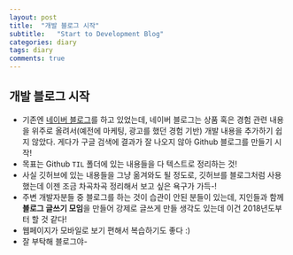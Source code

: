 ```yaml
---
layout: post
title:  "개발 블로그 시작"
subtitle:   "Start to Development Blog"
categories: diary
tags: diary
comments: true
---
```




## 개발 블로그 시작
- 기존엔  [네이버 블로그](https://blog.naver.com/zzsza)를 하고 있었는데, 네이버 블로그는 상품 혹은 경험 관련 내용을 위주로 올려서(예전에 마케팅, 광고를 했던 경험 기반) 개발 내용을 추가하기 쉽지 않았다. 게다가 구글 검색에 결과가 잘 나오지 않아 Github 블로그를 만들기 시작!
- 목표는 Github ```TIL``` 폴더에 있는 내용들을 다 텍스트로 정리하는 것! 
- 사실 깃허브에 있는 내용들을 그냥 옮겨와도 될 정도로, 깃허브를 블로그처럼 사용했는데 이젠 조금 차곡차곡 정리해서 보고 싶은 욕구가 가득-!
- 주변 개발자분들 중 블로그를 하는 것이 습관이 안된 분들이 있는데, 지인들과 함께 **블로그 글쓰기 모임**을 만들어 강제로 글쓰게 만들 생각도 있는데 이건 2018년도부터 할 것 같다!
- 웹페이지가 모바일로 보기 편해서 복습하기도 좋다 :)
- 잘 부탁해 블로그야-